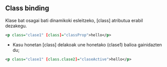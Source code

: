 ## Class binding

Klase bat osagai bati dinamikoki esleitzeko, [class] atributua erabil dezakegu.

```xml
<p class="clase1" [class]="classProp">hello</p>
```
 - Kasu honetan [class] delakoak une honetako (clase1) balioa gainidazten du;


```xml
<p class="clase1" [class.clase2]="claseActive">hello</p>
```

